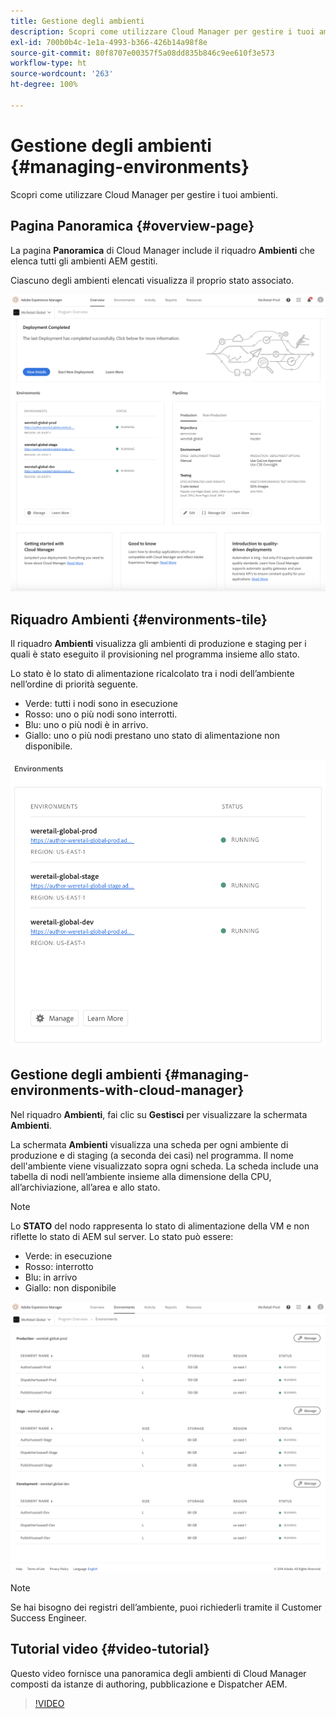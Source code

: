 ```yaml
---
title: Gestione degli ambienti
description: Scopri come utilizzare Cloud Manager per gestire i tuoi ambienti.
exl-id: 700b0b4c-1e1a-4993-b366-426b14a98f8e
source-git-commit: 80f8707e00357f5a08dd835b846c9ee610f3e573
workflow-type: ht
source-wordcount: '263'
ht-degree: 100%

---
```



# Gestione degli ambienti {#managing-environments}

Scopri come utilizzare Cloud Manager per gestire i tuoi ambienti.

## Pagina Panoramica {#overview-page}

La pagina **Panoramica** di Cloud Manager include il riquadro **Ambienti** che elenca tutti gli ambienti AEM gestiti.

Ciascuno degli ambienti elencati visualizza il proprio stato associato.

![Pagina Panoramica](/help/assets/Manage-Environ-Overview.png)

## Riquadro Ambienti {#environments-tile}

Il riquadro **Ambienti** visualizza gli ambienti di produzione e staging per i quali è stato eseguito il provisioning nel programma insieme allo stato.

Lo stato è lo stato di alimentazione ricalcolato tra i nodi dell’ambiente nell’ordine di priorità seguente.

* Verde: tutti i nodi sono in esecuzione
* Rosso: uno o più nodi sono interrotti.
* Blu: uno o più nodi è in arrivo.
* Giallo: uno o più nodi prestano uno stato di alimentazione non disponibile.

![Riquadro Ambienti](/help/assets/Environments-card-new.png)

## Gestione degli ambienti {#managing-environments-with-cloud-manager}

Nel riquadro **Ambienti**, fai clic su **Gestisci** per visualizzare la schermata **Ambienti**.

La schermata **Ambienti** visualizza una scheda per ogni ambiente di produzione e di staging (a seconda dei casi) nel programma. Il nome dell&#39;ambiente viene visualizzato sopra ogni scheda. La scheda include una tabella di nodi nell’ambiente insieme alla dimensione della CPU, all’archiviazione, all’area e allo stato.

>[!NOTE]
>
>Lo **STATO** del nodo rappresenta lo stato di alimentazione della VM e non riflette lo stato di AEM sul server. Lo stato può essere:

* Verde: in esecuzione
* Rosso: interrotto
* Blu: in arrivo
* Giallo: non disponibile

![Scheda Ambienti](/help/assets/Environments-tab.png)

>[!NOTE]
>
>Se hai bisogno dei registri dell’ambiente, puoi richiederli tramite il Customer Success Engineer.

## Tutorial video {#video-tutorial}

Questo video fornisce una panoramica degli ambienti di Cloud Manager composti da istanze di authoring, pubblicazione e Dispatcher AEM.

>[!VIDEO](https://video.tv.adobe.com/v/26318/)
